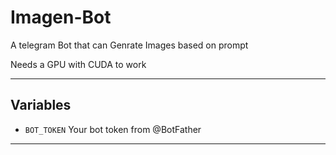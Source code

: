# Imagen-Bot

A telegram Bot that can Genrate Images based on prompt

Needs a GPU with CUDA to work

---

## Variables

- `BOT_TOKEN` Your bot token from @BotFather

---
